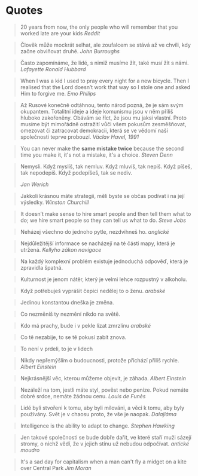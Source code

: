 # Quotes

> 20 years from now, the only people who will remember that you worked late are your kids
> *Reddit*

> Člověk může mockrát selhat, ale zoufalcem se stává až ve chvíli, kdy začne obviňovat druhé.
> *John Burroughs*

> Často zapomínáme, že lidé, s nimiž musíme žít, také musí žít s námi.
> *Lafayette Ronald Hubbard*

> When I was a kid I used to pray every night for a new bicycle. Then I realised that the Lord doesn’t work that way so I stole one and asked Him to forgive me.
> *Emo Philips*

> Až Rusové konečně odtáhnou, tento národ pozná, že je sám svým okupantem. Totalitní ideje a ideje komunismu jsou v něm příliš hluboko zakořeněny. Obávám se říct, že jsou mu jaksi vlastní. Proto musíme být mimořádně ostražití vůči všem pokusům zesměšňovat, omezovat či zatracovat
> demokracii, která se ve vědomí naší společnosti teprve probouzí.
> *Václav Havel, 1991*

> You can never make the **same mistake twice** because the second time you make it, it's not a mistake, it's a choice.
> *Steven Denn*

> Nemysli. Když myslíš, tak nemluv. Když mluvíš, tak nepiš.
> Když píšeš, tak nepodepiš. Když podepíšeš, tak se nediv.
>
> *Jan Werich*

> Jakkoli krásnou máte strategii, měli byste se občas podívat i na její výsledky.
> *Winston Churchill*

> It doesn’t make sense to hire smart people and then tell them what to do;
> we hire smart people so they can tell us what to do.
> *Steve Jobs*

> Neházej všechno do jednoho pytle, nezdvihneš ho.
> *anglické*

> Nejdůležitější informace se nacházejí na té části mapy, která je utržená.
> *Kellyho zákon navigace*

> Na každý komplexní problém existuje jednoduchá odpověď, která je zpravidla špatná.

> Kulturnost je jenom nátěr, který je velmi lehce rozpustný v alkoholu.

> Když potřebuješ vyprášit čepici nedělej to o ženu.
> *arabské*

> Jedinou konstantou dneška je změna.

> Co nezměníš ty nezmění nikdo na světě.

> Kdo má prachy, bude i v pekle lízat zmrzlinu
> *arabské*

> Co tě nezabije, to se tě pokusí zabít znova.

> To není v prdeli, to je v lidech

> Nikdy nepřemýšlím o budoucnosti, protože přichází přiliš rychle.
> *Albert Einstein*

> Nejkrásnější věc, kterou můžeme objevit, je záhada.
> *Albert Einstein*

> Nezáleží na tom, jestli máte styl, pověst nebo peníze. Pokud nemáte dobré srdce, nemáte žádnou cenu.
> *Louis de Funès*

> Lidé byli stvořeni k tomu, aby byli milováni, a věci k tomu, aby byly používány. Svět je v chaosu proto, že vše je naopak.
> *Dalajláma*

> Intelligence is the ability to adapt to change.
> *Stephen Hawking*

> Jen takové společnosti se bude dobře dařit, ve které staří muži sázejí stromy, o nichž vědí, že v jejich stínu už nebudou odpočívat.
> *antické moudro*

> It's a sad day for capitalism when a man can't fly a midget on a kite over Central Park
> *Jim Moran*